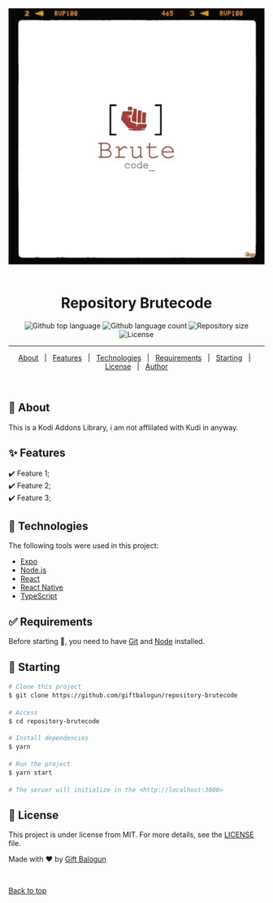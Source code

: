<div align="center" id="top"> 
  <img src="brutecode.gif" alt="Repository Brutecode" />
  &#xa0;
</div>

<h1 align="center">Repository Brutecode</h1>

<p align="center">
  <img alt="Github top language" src="https://img.shields.io/github/languages/top/giftbalogun/repository-brutecode?color=56BEB8">

  <img alt="Github language count" src="https://img.shields.io/github/languages/count/giftbalogun/repository-brutecode?color=56BEB8">

  <img alt="Repository size" src="https://img.shields.io/github/repo-size/giftbalogun/repository-brutecode?color=56BEB8">

  <img alt="License" src="https://img.shields.io/github/license/giftbalogun/repository-brutecode?color=56BEB8">

  <!-- <img alt="Github issues" src="https://img.shields.io/github/issues/{{YOUR_GITHUB_USERNAME}}/repository-brutecode?color=56BEB8" /> -->

  <!-- <img alt="Github forks" src="https://img.shields.io/github/forks/{{YOUR_GITHUB_USERNAME}}/repository-brutecode?color=56BEB8" /> -->

  <!-- <img alt="Github stars" src="https://img.shields.io/github/stars/{{YOUR_GITHUB_USERNAME}}/repository-brutecode?color=56BEB8" /> -->
</p>

<hr>

<p align="center">
  <a href="#dart-about">About</a> &#xa0; | &#xa0; 
  <a href="#sparkles-features">Features</a> &#xa0; | &#xa0;
  <a href="#rocket-technologies">Technologies</a> &#xa0; | &#xa0;
  <a href="#white_check_mark-requirements">Requirements</a> &#xa0; | &#xa0;
  <a href="#checkered_flag-starting">Starting</a> &#xa0; | &#xa0;
  <a href="#memo-license">License</a> &#xa0; | &#xa0;
  <a href="https://github.com/giftbalogun" target="_blank">Author</a>
</p>

<br>

## :dart: About ##

This is a Kodi Addons Library, i am not afflilated with Kudi in anyway.
## :sparkles: Features ##

:heavy_check_mark: Feature 1;\
:heavy_check_mark: Feature 2;\
:heavy_check_mark: Feature 3;

## :rocket: Technologies ##

The following tools were used in this project:

- [Expo](https://expo.io/)
- [Node.js](https://nodejs.org/en/)
- [React](https://pt-br.reactjs.org/)
- [React Native](https://reactnative.dev/)
- [TypeScript](https://www.typescriptlang.org/)

## :white_check_mark: Requirements ##

Before starting :checkered_flag:, you need to have [Git](https://git-scm.com) and [Node](https://nodejs.org/en/) installed.

## :checkered_flag: Starting ##

```bash
# Clone this project
$ git clone https://github.com/giftbalogun/repository-brutecode

# Access
$ cd repository-brutecode

# Install dependencies
$ yarn

# Run the project
$ yarn start

# The server will initialize in the <http://localhost:3000>
```

## :memo: License ##

This project is under license from MIT. For more details, see the [LICENSE](LICENSE.md) file.


Made with :heart: by <a href="https://github.com/giftbalogun" target="_blank">Gift Balogun</a>

&#xa0;

<a href="#top">Back to top</a>
